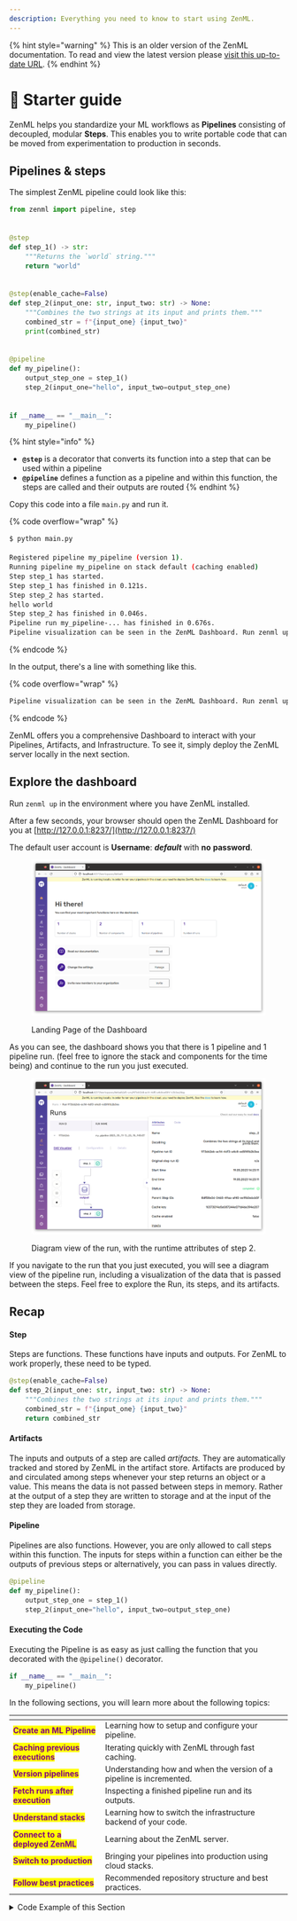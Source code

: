 ```yaml
---
description: Everything you need to know to start using ZenML.
---
```


{% hint style="warning" %}
This is an older version of the ZenML documentation. To read and view the latest version please [visit this up-to-date URL](https://docs.zenml.io).
{% endhint %}


# 🐣 Starter guide

ZenML helps you standardize your ML workflows as **Pipelines** consisting of decoupled, modular **Steps**. This enables you to write portable code that can be moved from experimentation to production in seconds.

## Pipelines & steps

The simplest ZenML pipeline could look like this:

```python
from zenml import pipeline, step


@step
def step_1() -> str:
    """Returns the `world` string."""
    return "world"


@step(enable_cache=False)
def step_2(input_one: str, input_two: str) -> None:
    """Combines the two strings at its input and prints them."""
    combined_str = f"{input_one} {input_two}"
    print(combined_str)


@pipeline
def my_pipeline():
    output_step_one = step_1()
    step_2(input_one="hello", input_two=output_step_one)


if __name__ == "__main__":
    my_pipeline()
```

{% hint style="info" %}
* **`@step`** is a decorator that converts its function into a step that can be used within a pipeline
* **`@pipeline`** defines a function as a pipeline and within this function, the steps are called and their outputs are routed
{% endhint %}

Copy this code into a file `main.py` and run it.

{% code overflow="wrap" %}
```bash
$ python main.py

Registered pipeline my_pipeline (version 1).
Running pipeline my_pipeline on stack default (caching enabled)
Step step_1 has started.
Step step_1 has finished in 0.121s.
Step step_2 has started.
hello world
Step step_2 has finished in 0.046s.
Pipeline run my_pipeline-... has finished in 0.676s.
Pipeline visualization can be seen in the ZenML Dashboard. Run zenml up to see your pipeline!
```
{% endcode %}

In the output, there's a line with something like this.

{% code overflow="wrap" %}
```bash
Pipeline visualization can be seen in the ZenML Dashboard. Run zenml up to see your pipeline!
```
{% endcode %}

ZenML offers you a comprehensive Dashboard to interact with your Pipelines, Artifacts, and Infrastructure. To see it, simply deploy the ZenML server locally in the next section.

## Explore the dashboard

Run `zenml up` in the environment where you have ZenML installed.

After a few seconds, your browser should open the ZenML Dashboard for you at [http://127.0.0.1:8237/](http://127.0.0.1:8237/)

The default user account is **Username**: _**default**_ with **no** **password**.

<figure><img src="../../.gitbook/assets/landingpage.png" alt=""><figcaption><p>Landing Page of the Dashboard</p></figcaption></figure>

As you can see, the dashboard shows you that there is 1 pipeline and 1 pipeline run. (feel free to ignore the stack and components for the time being) and continue to the run you just executed.

<figure><img src="../../.gitbook/assets/DAGofRun.png" alt=""><figcaption><p>Diagram view of the run, with the runtime attributes of step 2.</p></figcaption></figure>

If you navigate to the run that you just executed, you will see a diagram view of the pipeline run, including a visualization of the data that is passed between the steps. Feel free to explore the Run, its steps, and its artifacts.

## Recap

#### Step

Steps are functions. These functions have inputs and outputs. For ZenML to work properly, these need to be typed.

```python
@step(enable_cache=False)
def step_2(input_one: str, input_two: str) -> None:
    """Combines the two strings at its input and prints them."""
    combined_str = f"{input_one} {input_two}"
    return combined_str
```

#### Artifacts

The inputs and outputs of a step are called _artifacts._ They are automatically tracked and stored by ZenML in the artifact store. Artifacts are produced by and circulated among steps whenever your step returns an object or a value. This means the data is not passed between steps in memory. Rather at the output of a step they are written to storage and at the input of the step they are loaded from storage.

#### Pipeline

Pipelines are also functions. However, you are only allowed to call steps within this function. The inputs for steps within a function can either be the outputs of previous steps or alternatively, you can pass in values directly.

```python
@pipeline
def my_pipeline():
    output_step_one = step_1()
    step_2(input_one="hello", input_two=output_step_one)
```

#### Executing the Code

Executing the Pipeline is as easy as just calling the function that you decorated with the `@pipeline()` decorator.

```python
if __name__ == "__main__":
    my_pipeline()
```

In the following sections, you will learn more about the following topics:

<table data-card-size="large" data-view="cards"><thead><tr><th></th><th></th><th data-hidden></th></tr></thead><tbody><tr><td><mark style="color:purple;"><strong>Create an ML Pipeline</strong></mark></td><td>Learning how to setup and configure your pipeline.</td><td></td></tr><tr><td><mark style="color:purple;"><strong>Caching previous executions</strong></mark></td><td>Iterating quickly with ZenML through fast caching.</td><td></td></tr><tr><td><mark style="color:purple;"><strong>Version pipelines</strong></mark></td><td>Understanding how and when the version of a pipeline is incremented.</td><td></td></tr><tr><td><mark style="color:purple;"><strong>Fetch runs after execution</strong></mark></td><td>Inspecting a finished pipeline run and its outputs.</td><td></td></tr><tr><td><mark style="color:purple;"><strong>Understand stacks</strong></mark></td><td>Learning how to switch the infrastructure backend of your code.</td><td></td></tr><tr><td><mark style="color:purple;"><strong>Connect to a deployed ZenML</strong></mark></td><td>Learning about the ZenML server.</td><td></td></tr><tr><td><mark style="color:purple;"><strong>Switch to production</strong></mark></td><td>Bringing your pipelines into production using cloud stacks.</td><td></td></tr><tr><td><mark style="color:purple;"><strong>Follow best practices</strong></mark></td><td>Recommended repository structure and best practices.</td><td></td></tr></tbody></table>

<details>

<summary>Code Example of this Section</summary>

```python
from zenml import pipeline, step


@step
def step_1() -> str:
    """Returns the `world` substring."""
    return "world"


@step(enable_cache=False)
def step_2(input_one: str, input_two: str) -> None:
    """Combines the two strings at its input and prints them."""
    combined_str = input_one + ' ' + input_two
    print(combined_str)


@pipeline
def my_pipeline():
    output_step_one = step_1()
    step_2(input_one="hello", input_two=output_step_one)


if __name__ == "__main__":
    my_pipeline()
```

</details>
